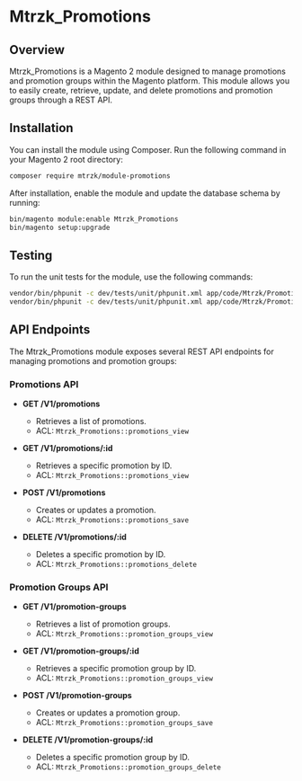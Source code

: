 # Mtrzk_Promotions

## Overview

Mtrzk_Promotions is a Magento 2 module designed to manage promotions and promotion groups within the Magento platform. 
This module allows you to easily create, retrieve, update, and delete promotions and promotion groups through a REST API.

## Installation

You can install the module using Composer. Run the following command in your Magento 2 root directory:

```bash
composer require mtrzk/module-promotions
```

After installation, enable the module and update the database schema by running:

```bash
bin/magento module:enable Mtrzk_Promotions
bin/magento setup:upgrade
```

## Testing

To run the unit tests for the module, use the following commands:

```bash
vendor/bin/phpunit -c dev/tests/unit/phpunit.xml app/code/Mtrzk/Promotions/Test/Unit/Model/PromotionGroupRepositoryTest.php
vendor/bin/phpunit -c dev/tests/unit/phpunit.xml app/code/Mtrzk/Promotions/Test/Unit/Model/PromotionRepositoryTest.php
```

## API Endpoints

The Mtrzk_Promotions module exposes several REST API endpoints for managing promotions and promotion groups:

### Promotions API

- **GET /V1/promotions**
  - Retrieves a list of promotions.
  - ACL: `Mtrzk_Promotions::promotions_view`

- **GET /V1/promotions/:id**
  - Retrieves a specific promotion by ID.
  - ACL: `Mtrzk_Promotions::promotions_view`

- **POST /V1/promotions**
  - Creates or updates a promotion.
  - ACL: `Mtrzk_Promotions::promotions_save`

- **DELETE /V1/promotions/:id**
  - Deletes a specific promotion by ID.
  - ACL: `Mtrzk_Promotions::promotions_delete`

### Promotion Groups API

- **GET /V1/promotion-groups**
  - Retrieves a list of promotion groups.
  - ACL: `Mtrzk_Promotions::promotion_groups_view`

- **GET /V1/promotion-groups/:id**
  - Retrieves a specific promotion group by ID.
  - ACL: `Mtrzk_Promotions::promotion_groups_view`

- **POST /V1/promotion-groups**
  - Creates or updates a promotion group.
  - ACL: `Mtrzk_Promotions::promotion_groups_save`

- **DELETE /V1/promotion-groups/:id**
  - Deletes a specific promotion group by ID.
  - ACL: `Mtrzk_Promotions::promotion_groups_delete`
